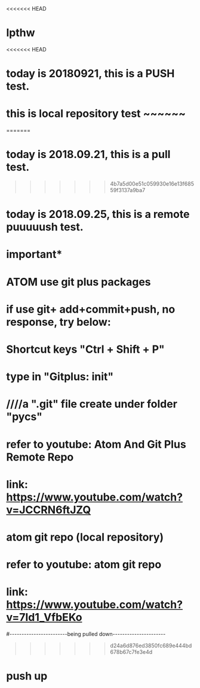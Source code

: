 <<<<<<< HEAD
# lpthw
<<<<<<< HEAD
# today is 20180921, this is a PUSH test.
# this is local repository test ~~~~~~
=======
# today is 2018.09.21, this is a pull test.
>>>>>>> 4b7a5d00e51c059930e16e13f68559f3137a9ba7

# today is 2018.09.25, this is a remote puuuuush test.

# ************important*************
# ATOM use git plus packages
# if use git+ add+commit+push, no response, try below:
# Shortcut keys "Ctrl + Shift + P"
# type in "Gitplus: init"
# ////a ".git" file create under folder "pycs"
# refer to youtube: Atom And Git Plus Remote Repo
# link: https://www.youtube.com/watch?v=JCCRN6ftJZQ


# atom git repo (local repository)
# refer to youtube: atom git repo
# link: https://www.youtube.com/watch?v=7Id1_VfbEKo

#------------------------being pulled down----------------------
>>>>>>> d24a6d876ed3850fc689e444bd678b67c7fe3e4d

# push up
